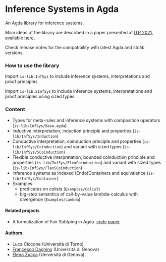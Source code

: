 # Inference Systems in Agda 

An Agda library for inference systems.

Main ideas of the library are described in a paper presented at [ITP 2021](http://easyconferences.eu/itp2021/), available [here](https://drops.dagstuhl.de/opus/volltexte/2021/13908/). 

Check release notes for the compatibility with latest Agda and stdlib versions.

### How to use the library

Import ```is-lib.InfSys``` to include inference systems, interpretations and proof principles

Import ```is-lib.SInfSys``` to include inference systems, interpretations and proof principles using sized types 


### Content 
* Types for meta-rules and inference systems with composition operators (```is-lib/InfSys/Base.agda```) 
* Inductive interpretation, induction principle and properties (```is-lib/InfSys/Induction```) 
* Conductive interpretation, coinduction principle and properties (```is-lib/InfSys/Coinduction```) and variant with sized types (```is-lib/InfSys/SCoinduction```)
* Flexible conductive interpretation, bounded coinduction principle and properties (```is-lib/InfSys/FlexCoinduction```) and variant with sized types (```is-lib/InfSys/FlexSCoinduction```)
* Inference systems as Indexed (Endo)Containers and equivalence (```is-lib/InfSys/Container```)
* Examples: 
  * predicates on colists (```Examples/Colist```) 
  * big-step semantics of call-by-value lambda-calculus with divergence (```Examples/Lambda```) 

#### Related projects 
* A formalization of Fair Subtping in Agda. [code](https://github.com/boystrange/FairSubtypingAgda) [paper](https://drops.dagstuhl.de/opus/volltexte/2021/14194/) 

#### Authors 
* Luca Ciccone (Università di Torno)
* [Francesco Dagnino](https://fdgn.github.io/) (Università di Genova)
* [Elena Zucca](https://person.dibris.unige.it/zucca-elena/) (Università di Genova)

